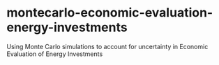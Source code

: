 # montecarlo-economic-evaluation-energy-investments
Using Monte Carlo simulations to account for uncertainty in Economic Evaluation of Energy Investments 

